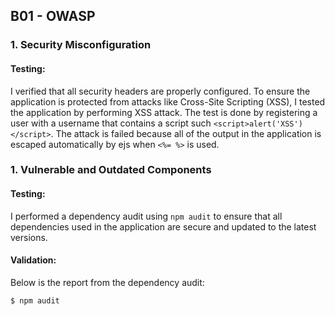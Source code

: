 ## B01 - OWASP

### 1. Security Misconfiguration

#### Testing:

I verified that all security headers are properly configured. To ensure the application is protected from attacks like Cross-Site Scripting (XSS), I tested the application by performing XSS attack. The test is done by registering a user with a username that contains a script such `<script>alert('XSS')</script>`. The attack is failed because all of the output in the application is escaped automatically by ejs when `<%= %>` is used.

### 1. Vulnerable and Outdated Components

#### Testing:

I performed a dependency audit using `npm audit` to ensure that all dependencies used in the application are secure and updated to the latest versions.

#### Validation:

Below is the report from the dependency audit:

```shell
$ npm audit
```
